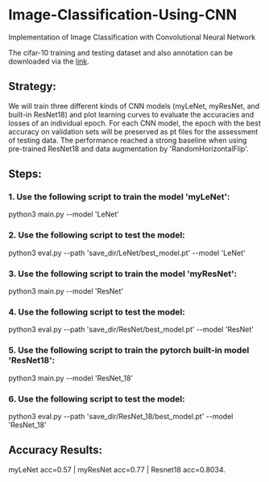 # Image-Classification-Using-CNN
Implementation of Image Classification with Convolutional Neural Network

The cifar-10 training and testing dataset and also annotation can be downloaded via the [link](https://drive.google.com/file/d/1w9Vezb2rSbEMfl_IHzR0Hfeyi7c_JQKf/view?usp=sharing).

## Strategy:
We will train three different kinds of CNN models (myLeNet, myResNet, and built-in ResNet18) and plot learning curves to evaluate the accuracies and losses of an individual epoch. For each CNN model, the epoch with the best accuracy on validation sets will be preserved as pt files for the assessment of testing data. The performance reached a strong baseline when using pre-trained ResNet18 and data augmentation by 'RandomHorizontalFlip'.

## Steps:

### 1. Use the following script to train the model 'myLeNet':
python3 main.py --model 'LeNet'
### 2. Use the following script to test the model:
python3 eval.py --path 'save_dir/LeNet/best_model.pt' --model 'LeNet'

### 3. Use the following script to train the model 'myResNet':
python3 main.py --model 'ResNet'
### 4. Use the following script to test the model:
python3 eval.py --path 'save_dir/ResNet/best_model.pt' --model 'ResNet'

### 5. Use the following script to train the pytorch built-in model 'ResNet18':
python3 main.py --model 'ResNet_18’
### 6. Use the following script to test the model:
python3 eval.py --path 'save_dir/ResNet_18/best_model.pt' --model 'ResNet_18'

## Accuracy Results:
myLeNet acc=0.57 | myResNet acc=0.77 | Resnet18 acc=0.8034.
